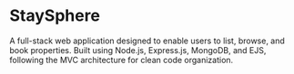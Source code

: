 # StaySphere
A full-stack web application designed to enable users to list, browse, and book properties. Built using Node.js, Express.js, MongoDB, and EJS, following the MVC architecture for clean code organization.
